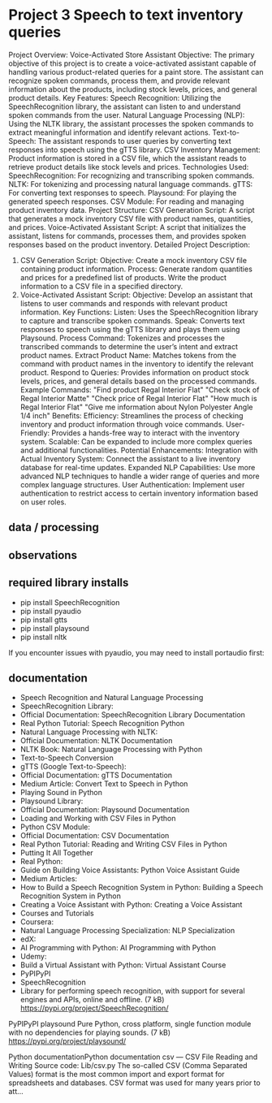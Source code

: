 # Project 3 Speech to text inventory queries
Project Overview: Voice-Activated Store Assistant
Objective: The primary objective of this project is to create a voice-activated assistant capable of handling various product-related queries for a paint store. The assistant can recognize spoken commands, process them, and provide relevant information about the products, including stock levels, prices, and general product details.
Key Features:
Speech Recognition: Utilizing the SpeechRecognition library, the assistant can listen to and understand spoken commands from the user.
Natural Language Processing (NLP): Using the NLTK library, the assistant processes the spoken commands to extract meaningful information and identify relevant actions.
Text-to-Speech: The assistant responds to user queries by converting text responses into speech using the gTTS library.
CSV Inventory Management: Product information is stored in a CSV file, which the assistant reads to retrieve product details like stock levels and prices.
Technologies Used:
SpeechRecognition: For recognizing and transcribing spoken commands.
NLTK: For tokenizing and processing natural language commands.
gTTS: For converting text responses to speech.
Playsound: For playing the generated speech responses.
CSV Module: For reading and managing product inventory data.
Project Structure:
CSV Generation Script: A script that generates a mock inventory CSV file with product names, quantities, and prices.
Voice-Activated Assistant Script: A script that initializes the assistant, listens for commands, processes them, and provides spoken responses based on the product inventory.
Detailed Project Description:
1. CSV Generation Script:
Objective: Create a mock inventory CSV file containing product information.
Process:
Generate random quantities and prices for a predefined list of products.
Write the product information to a CSV file in a specified directory.
2. Voice-Activated Assistant Script:
Objective: Develop an assistant that listens to user commands and responds with relevant product information.
Key Functions:
Listen: Uses the SpeechRecognition library to capture and transcribe spoken commands.
Speak: Converts text responses to speech using the gTTS library and plays them using Playsound.
Process Command: Tokenizes and processes the transcribed commands to determine the user’s intent and extract product names.
Extract Product Name: Matches tokens from the command with product names in the inventory to identify the relevant product.
Respond to Queries: Provides information on product stock levels, prices, and general details based on the processed commands.
Example Commands:
"Find product Regal Interior Flat"
"Check stock of Regal Interior Matte"
"Check price of Regal Interior Flat"
"How much is Regal Interior Flat"
"Give me information about Nylon Polyester Angle 1/4 inch"
Benefits:
Efficiency: Streamlines the process of checking inventory and product information through voice commands.
User-Friendly: Provides a hands-free way to interact with the inventory system.
Scalable: Can be expanded to include more complex queries and additional functionalities.
Potential Enhancements:
Integration with Actual Inventory System: Connect the assistant to a live inventory database for real-time updates.
Expanded NLP Capabilities: Use more advanced NLP techniques to handle a wider range of queries and more complex language structures.
User Authentication: Implement user authentication to restrict access to certain inventory information based on user roles.

## data / processing

## observations



## required library installs
- pip install SpeechRecognition
- pip install pyaudio
- pip install gtts
- pip install playsound
- pip install nltk

If you encounter issues with pyaudio, you may need to install portaudio first:

## documentation
- Speech Recognition and Natural Language Processing
- SpeechRecognition Library:
- Official Documentation: SpeechRecognition Library Documentation
- Real Python Tutorial: Speech Recognition Python
- Natural Language Processing with NLTK:
- Official Documentation: NLTK Documentation
- NLTK Book: Natural Language Processing with Python
- Text-to-Speech Conversion
- gTTS (Google Text-to-Speech):
- Official Documentation: gTTS Documentation
- Medium Article: Convert Text to Speech in Python
- Playing Sound in Python
- Playsound Library:
- Official Documentation: Playsound Documentation
- Loading and Working with CSV Files in Python
- Python CSV Module:
- Official Documentation: CSV Documentation
- Real Python Tutorial: Reading and Writing CSV Files in Python
- Putting It All Together
- Real Python:
- Guide on Building Voice Assistants: Python Voice Assistant Guide
- Medium Articles:
- How to Build a Speech Recognition System in Python: Building a Speech Recognition System in Python
- Creating a Voice Assistant with Python: Creating a Voice Assistant
- Courses and Tutorials
- Coursera:
- Natural Language Processing Specialization: NLP Specialization
- edX:
- AI Programming with Python: AI Programming with Python
- Udemy:
- Build a Virtual Assistant with Python: Virtual Assistant Course
- PyPIPyPI
- SpeechRecognition
- Library for performing speech recognition, with support for several engines and APIs, online and offline. (7 kB)
https://pypi.org/project/SpeechRecognition/

PyPIPyPI
playsound
Pure Python, cross platform, single function module with no dependencies for playing sounds. (7 kB)
https://pypi.org/project/playsound/

Python documentationPython documentation
csv — CSV File Reading and Writing
Source code: Lib/csv.py The so-called CSV (Comma Separated Values) format is the most common import and export format for spreadsheets and databases. CSV format was used for many years prior to att...


